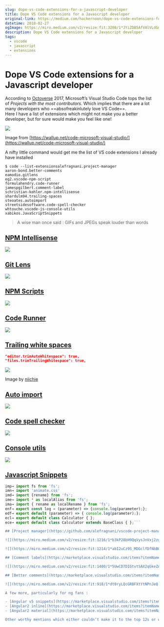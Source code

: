 ```yaml
---
slug: dope-vs-code-extensions-for-a-javascript-developer
title: Dope VS Code extensions for a Javascript developer
original-link: https://medium.com/hackernoon/dope-vs-code-extensions-for-a-javascript-developer-7981625f4c4a
datetime: 2018-02-27
ogImage: https://miro.medium.com/v2/resize:fit:3200/1*JYiZDB5AfVAlVLdGmsQ3bg.jpeg
description: Dope VS Code extensions for a Javascript developer
tags:
  - vscode
  - javascript
  - extensions
---
```

# Dope VS Code extensions for a Javascript developer

According to [Octoverse](https://octoverse.github.com/) 2017, Microsoft’s Visual Studio Code tops the list of _Projects with the most contributors._ Which implies that there are a lot many developers who ==absofreakinlutely love VS Code==.  
Here I have a list of extensions which might not make you a better developer, but for sure would make you feel like one!

![](https://miro.medium.com/v2/resize:fit:3200/1*JYiZDB5AfVAlVLdGmsQ3bg.jpeg)

Image from [https://wallup.net/code-microsoft-visual-studio/](https://wallup.net/code-microsoft-visual-studio/)

A nifty little command would get me the list of VS code extensions I already have installed

```shell
$ code --list-extensionsalefragnani.project-manager  
aaron-bond.better-comments  
eamodio.gitlens  
eg2.vscode-npm-script  
formulahendry.code-runner  
jamespgilbert.comment-label  
schristian-kohler.npm-intellisense  
shardulm94.trailing-spaces  
steoates.autoimport  
streetsidesoftware.code-spell-checker  
whtouche.vscode-js-console-utils  
xabikos.JavaScriptSnippets
```


> A wise man once said : GIFs and JPEGs speak louder than words

## [**NPM Intellisense**](https://marketplace.visualstudio.com/items?itemName=christian-kohler.npm-intellisense)

![](https://miro.medium.com/v2/resize:fit:1400/1*7P4jVq5Vxd51noleeYtLAQ.gif)

## [Git Lens](https://marketplace.visualstudio.com/items?itemName=eamodio.gitlens)

![](https://miro.medium.com/v2/resize:fit:1400/1*DS2aWPI70ydDx4WHkkiJVQ.gif)

## [NPM Scripts](https://github.com/Microsoft/vscode-npm-scripts)

![](https://miro.medium.com/v2/resize:fit:1236/1*zlDVNeborUEB62hy92bOxg.png)

## [Code Runner](https://marketplace.visualstudio.com/items?itemName=formulahendry.code-runner)

![](https://miro.medium.com/v2/resize:fit:1400/1*OAD4CzbkQz05eCqvy_XNsg.gif)

## [Trailing white spaces](https://marketplace.visualstudio.com/items?itemName=shardulm94.trailing-spaces)

```json
"editor.trimAutoWhitespace": true,  
"files.trimTrailingWhitespace": true,
```


![](https://miro.medium.com/v2/resize:fit:1400/1*EdoDRWiXYnIvrJCLc8uvBg.gif)

Image by [niichie](https://github.com/Niichie)

## [Auto import](https://marketplace.visualstudio.com/items?itemName=steoates.autoimport)

![](https://miro.medium.com/v2/resize:fit:1400/1*dCrNs4ZqjAB9af98ymep5g.gif)

## [Code spell checker](https://marketplace.visualstudio.com/items?itemName=streetsidesoftware.code-spell-checker)

![](https://miro.medium.com/v2/resize:fit:1400/1*ncFQTNsT_rBVHce4NpdRMg.gif)

## [Console utils](https://marketplace.visualstudio.com/items?itemName=whtouche.vscode-js-console-utils)

![](https://miro.medium.com/v2/resize:fit:1400/1*U3t9Pm2e3qQGrg64GDPHnQ.gif)

## [Javascript Snippets](https://github.com/xabikos/vscode-javascript)

```javascript
imp→ import fs from 'fs';  
imn→ import 'animate.css'  
imd→ import {rename} from 'fs';  
ime→ import * as localAlias from 'fs';  
ima→ import { rename as localRename } from 'fs';  
enf→ export const log = (parameter) => {console.log(parameter);};  
edf→ export default (parameter) => { console.log(parameter);};  
ecl→ export default class Calculator { };  
ece→ export default class Calculator extends BaseClass { };```

## [Project manager](https://github.com/alefragnani/vscode-project-manager)

![](https://miro.medium.com/v2/resize:fit:1216/1*b3kP28bH9QqVysJnVxj2zg.png)

![](https://miro.medium.com/v2/resize:fit:1214/1*abI2uCz9S_MDGclfDfNbBQ.png)

## [Comment labels](https://marketplace.visualstudio.com/items?itemName=jamespgilbert.comment-labels)

![](https://miro.medium.com/v2/resize:fit:1400/1*5UwCD7DIGtvtSAX2qGkeZA.gif)

## [Better comments](https://marketplace.visualstudio.com/items?itemName=aaron-bond.better-comments)

![](https://miro.medium.com/v2/resize:fit:918/1*dt0ryLQcGRBFXtYtNPnJeQ.png)

A few more, particularly for ng fans :

- [Angular v5 snippets](https://marketplace.visualstudio.com/items?itemName=johnpapa.Angular2)
- [Angular2 inline](https://marketplace.visualstudio.com/items?itemName=natewallace.angular2-inline)
- [Angular2 material](https://marketplace.visualstudio.com/items?itemName=hardikpthv.AngularMaterial)

Other worthy mentions which either couldn’t make it to the top 12s or were too obvious : [gitlink](https://marketplace.visualstudio.com/items?itemName=qezhu.gitlink), [esLint](https://github.com/Microsoft/vscode-eslint), [chrome-debug](https://github.com/Microsoft/vscode-chrome-debug), [yarn](https://marketplace.visualstudio.com/items?itemName=gamunu.vscode-yarn), [Bracket pair Colorizer](https://marketplace.visualstudio.com/items?itemName=CoenraadS.bracket-pair-colorizer).